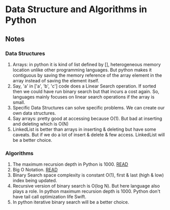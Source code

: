 # Data Structure and Algorithms in Python

## Notes

### Data Structures

1. Arrays: in python it is kind of list defined by [], heterogeneous memory location unlike other programming languages. But python makes it contiguous by saving the memory reference of the array element in the array instead of saving the element itself.
2. Say, 'a' in ['a', 'b', 'c'] code does a Linear Search operation. If sorted then we could have run binary search but that incurs a cost again. So, languages mainly focuses on linear search operations if the array is small.
3. Specific Data Structures can solve specific problems. We can create our own data structures.
4. Say arrays: pretty good at accessing because O(1). But bad at inserting and deleting which is O(N)
5. LinkedList is better than arrays in inserting & deleting but have some caveats. But if we do a lot of insert & delete & few access. LinkedList will be a better choice.

### Algorithms

1. The maximum recursion depth in Python is 1000. [READ](https://www.codingem.com/python-maximum-recursion-depth/#:~:text=Python%20uses%20a%20maximum%20recursion,and%20infinite%20recursions%20are%20possible)
2. Big O Notation. [READ](https://www.bigocheatsheet.com/)
3. Binary Search space complexity is constant O(1), first & last (high & low) index being updated.
4. Recursive version of binary search is O(log N). But here language also plays a role. In python maximum recursion depth is 1000. Python don't have tail call optimization life Swift.
5. In python iterative binary search will be a better choice.
